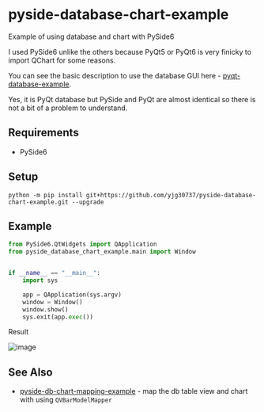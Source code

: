 # pyside-database-chart-example
Example of using database and chart with PySide6

I used PySide6 unlike the others because PyQt5 or PyQt6 is very finicky to import QChart for some reasons.

You can see the basic description to use the database GUI here - <a href="https://github.com/yjg30737/pyqt-database-example">pyqt-database-example</a>. 

Yes, it is PyQt database but PySide and PyQt are almost identical so there is not a bit of a problem to understand.

## Requirements
* PySide6

## Setup
`python -m pip install git+https://github.com/yjg30737/pyside-database-chart-example.git --upgrade`

## Example
```python
from PySide6.QtWidgets import QApplication
from pyside_database_chart_example.main import Window


if __name__ == "__main__":
    import sys

    app = QApplication(sys.argv)
    window = Window()
    window.show()
    sys.exit(app.exec())
```

Result

![image](https://user-images.githubusercontent.com/55078043/184469977-8dc68ed2-6b76-47e1-8763-b430549392a4.png)

## See Also
* <a href="https://github.com/yjg30737/pyside-db-chart-mapping-example">pyside-db-chart-mapping-example</a> - map the db table view and chart with using `QVBarModelMapper`
